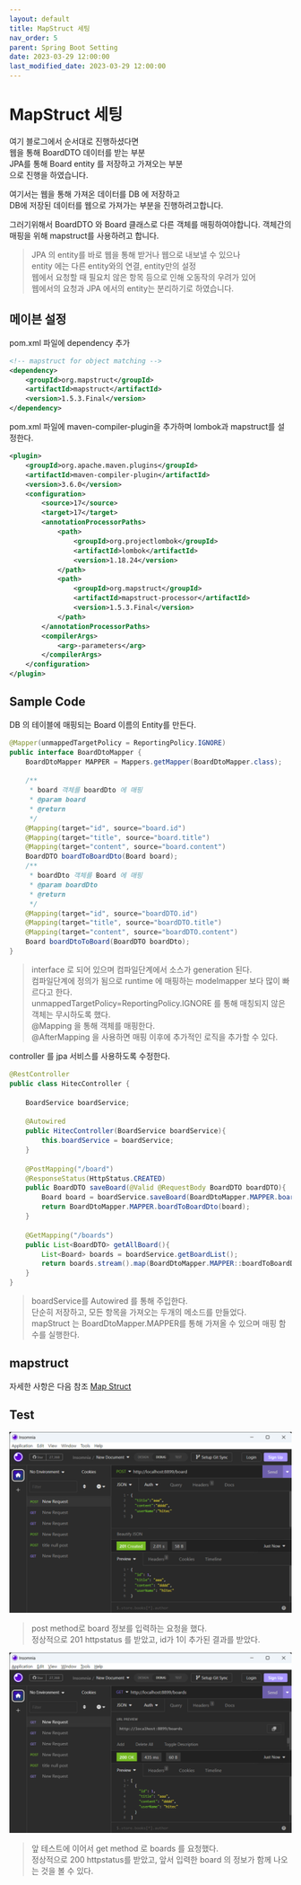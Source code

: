 ```yaml
---
layout: default
title: MapStruct 세팅
nav_order: 5
parent: Spring Boot Setting
date: 2023-03-29 12:00:00
last_modified_date: 2023-03-29 12:00:00
---
```



# MapStruct 세팅 #   
여기 블로그에서 순서대로 진행하셨다면    
웹을 통해 BoardDTO 데이터를 받는 부분   
JPA를 통해 Board entity 를 저장하고 가져오는 부분   
으로 진행을 하였습니다. 

여기서는 웹을 통해 가져온 데이터를 DB 에 저장하고   
DB에 저장된 데이터를 웹으로 가져가는 부분을 진행하려고합니다.    

그러기위해서 BoardDTO 와 Board 클래스로 다른 객체를 매핑하여야합니다. 
객체간의 매핑을 위해 mapstruct를 사용하려고 합니다. 

> JPA 의 entity를 바로 웹을 통해 받거나 웹으로 내보낼 수 있으나   
> entity 에는 다른 entity와의 연결, entity만의 설정   
> 웹에서 요청할 때 필요치 않은 항목 등으로 인해 오동작의 우려가 있어   
> 웹에서의 요청과 JPA 에서의 entity는 분리하기로 하였습니다.    


## 메이븐 설정 ##  

pom.xml 파일에 dependency 추가
```xml
<!-- mapstruct for object matching -->
<dependency>
    <groupId>org.mapstruct</groupId>
    <artifactId>mapstruct</artifactId>
    <version>1.5.3.Final</version>
</dependency>
```

pom.xml 파일에 maven-compiler-plugin을 추가하며 lombok과 mapstruct를 설정한다.   
```xml
<plugin>
    <groupId>org.apache.maven.plugins</groupId>
    <artifactId>maven-compiler-plugin</artifactId>
    <version>3.6.0</version>
    <configuration>
        <source>17</source>
        <target>17</target>
        <annotationProcessorPaths>
            <path>
                <groupId>org.projectlombok</groupId>
                <artifactId>lombok</artifactId>
                <version>1.18.24</version>
            </path>
            <path>
                <groupId>org.mapstruct</groupId>
                <artifactId>mapstruct-processor</artifactId>
                <version>1.5.3.Final</version>
            </path>
        </annotationProcessorPaths>
        <compilerArgs>
            <arg>-parameters</arg>
        </compilerArgs>
    </configuration>
</plugin>
```

## Sample Code ##
DB 의 테이블에 매핑되는 Board 이름의 Entity를 만든다.    
```java
@Mapper(unmappedTargetPolicy = ReportingPolicy.IGNORE)
public interface BoardDtoMapper {
    BoardDtoMapper MAPPER = Mappers.getMapper(BoardDtoMapper.class);

    /**
     * board 객체를 boardDto 에 매핑
     * @param board
     * @return
     */
    @Mapping(target="id", source="board.id")
    @Mapping(target="title", source="board.title")
    @Mapping(target="content", source="board.content")
	BoardDTO boardToBoardDto(Board board);
    /**
     * boardDto 객체를 Board 에 매핑 
     * @param boardDto
     * @return
     */
    @Mapping(target="id", source="boardDTO.id")
    @Mapping(target="title", source="boardDTO.title")
    @Mapping(target="content", source="boardDTO.content")
    Board boardDtoToBoard(BoardDTO boardDto);
}
```
> interface 로 되어 있으며 컴파일단계에서 소스가 generation 된다.    
> 컴파일단계에 정의가 됨으로 runtime 에 매핑하는 modelmapper 보다 많이 빠르다고 한다.     
> unmappedTargetPolicy=ReportingPolicy.IGNORE 를 통해 매칭되지 않은 객체는 무시하도록 했다.    
> @Mapping 을 통해 객체를 매핑한다.   
> @AfterMapping 을 사용하면 매핑 이후에 추가적인 로직을 추가할 수 있다.    


controller 를 jpa 서비스를 사용하도록 수정한다. 
```java
@RestController
public class HitecController {

    BoardService boardService;

    @Autowired
    public HitecController(BoardService boardService){
        this.boardService = boardService;
    }

    @PostMapping("/board")
    @ResponseStatus(HttpStatus.CREATED)
    public BoardDTO saveBoard(@Valid @RequestBody BoardDTO boardDTO){
        Board board = boardService.saveBoard(BoardDtoMapper.MAPPER.boardDtoToBoard(boardDTO));
	    return BoardDtoMapper.MAPPER.boardToBoardDto(board);
    }

    @GetMapping("/boards")
    public List<BoardDTO> getAllBoard(){
        List<Board> boards = boardService.getBoardList();
        return boards.stream().map(BoardDtoMapper.MAPPER::boardToBoardDto).toList();
    }
}
```
> boardService를 Autowired 를 통해 주입한다.    
> 단순히 저장하고, 모든 항목을 가져오는 두개의 메소드를 만들었다.    
> mapStruct 는 BoardDtoMapper.MAPPER를 통해 가져올 수 있으며 매핑 함수를 실행한다.    


## mapstruct ##
자세한 사항은 다음 참조 
[Map Struct](https://mapstruct.org/documentation/stable/reference/html/ "Map Struct")    

## Test ##
![web post test](../image/SpringBootSetting/mapstruct1.png)   
> post method로 board 정보를 입력하는 요청을 했다.    
> 정상적으로 201 httpstatus 를 받았고, id가 1이 추가된 결과를 받았다.    


![web get test](../image/SpringBootSetting/mapstruct2.png)   
> 앞 테스트에 이어서 get method 로 boards 를 요청했다.    
> 정상적으로 200 httpstatus를 받았고, 앞서 입력한 board 의 정보가 함께 나오는 것을 볼 수 있다.    
